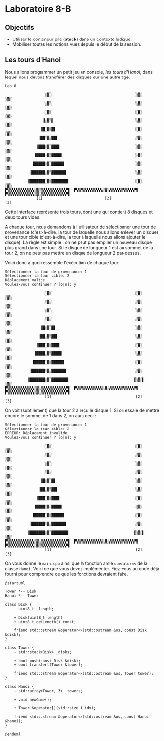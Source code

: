 # Laboratoire 8-B

## Objectifs

* Utiliser le conteneur pile (**stack**) dans un contexte ludique.
* Mobiliser toutes les notions vues depuis le début de la session.

## Les tours d'Hanoi

Nous allons programmer un petit jeu en console, *les tours d'Hanoi*, dans lequel nous devons transférer des disques sur une autre tige.

```
Lab 8

                  ░▓░                                      ░▓░                                       ░▓░
                  ░▓░                                      ░▓░                                       ░▓░
                  ░▓░                                      ░▓░                                       ░▓░
                 ▐░▓░▌                                     ░▓░                                       ░▓░
                ▐█░▓░█▌                                    ░▓░                                       ░▓░
               ▐██░▓░██▌                                   ░▓░                                       ░▓░
              ▐███░▓░███▌                                  ░▓░                                       ░▓░
             ▐████░▓░████▌                                 ░▓░                                       ░▓░
            ▐█████░▓░█████▌                                ░▓░                                       ░▓░
           ▐██████░▓░██████▌                               ░▓░                                       ░▓░
          ▐███████░▓░███████▌                              ░▓░                                       ░▓░
▛▚▚▚▚▚▚▚▚▚▚▚▚░▓░▞▞▞▞▞▞▞▞▞▞▞▞▜  ▛▚▚▚▚▚▚▚▚▚▚▚▚░▓░▞▞▞▞▞▞▞▞▞▞▞▞▜  ▛▚▚▚▚▚▚▚▚▚▚▚▚░▓░▞▞▞▞▞▞▞▞▞▞▞▞▜
              [1]                            [2]                            [3]
```

Cette interface représente trois tours, dont une qui contient 8 disques et deux tours vides.

A chaque tour, nous demandons à l'utilisateur de sélectionner une tour de provenance (c'est-à-dire, la tour de laquelle nous allons enlever un disque) et une tour cible (c'est-à-dire, la tour à laquelle nous allons ajouter le disque). La règle est simple : on ne peut pas empiler un nouveau disque plus grand dans une tour. Si le disque de longueur 1 est au sommet de la tour 2, on ne peut pas mettre un disque de longueur 2 par-dessus.

Voici donc à quoi ressemble l'exécution de chaque tour:

```
Sélectionner la tour de provenance: 1
Sélectionner la tour cible: 2
Déplacement valide
Voulez-vous continuer ? [o|n]: y

                  ░▓░                                      ░▓░                                       ░▓░
                  ░▓░                                      ░▓░                                       ░▓░
                  ░▓░                                      ░▓░                                       ░▓░
                  ░▓░                                      ░▓░                                       ░▓░
                ▐█░▓░█▌                                    ░▓░                                       ░▓░
               ▐██░▓░██▌                                   ░▓░                                       ░▓░
              ▐███░▓░███▌                                  ░▓░                                       ░▓░
             ▐████░▓░████▌                                 ░▓░                                       ░▓░
            ▐█████░▓░█████▌                                ░▓░                                       ░▓░
           ▐██████░▓░██████▌                               ░▓░                                       ░▓░
          ▐███████░▓░███████▌                             ▐░▓░▌                                      ░▓░
▛▚▚▚▚▚▚▚▚▚▚▚▚░▓░▞▞▞▞▞▞▞▞▞▞▞▞▜  ▛▚▚▚▚▚▚▚▚▚▚▚▚░▓░▞▞▞▞▞▞▞▞▞▞▞▞▜  ▛▚▚▚▚▚▚▚▚▚▚▚▚░▓░▞▞▞▞▞▞▞▞▞▞▞▞▜
                  [1]                                      [2]                                       [3]
```

On voit (subtilement) que la tour 2 à reçu le disque 1. Si on essaie de mettre encore le sommet de 1 dans 2, on aura ceci :

```
Sélectionner la tour de provenance: 1
Sélectionner la tour cible: 2
ERREUR: Déplacement invalide
Voulez-vous continuer ? [o|n]: y

                  ░▓░                                      ░▓░                                       ░▓░
                  ░▓░                                      ░▓░                                       ░▓░
                  ░▓░                                      ░▓░                                       ░▓░
                  ░▓░                                      ░▓░                                       ░▓░
                ▐█░▓░█▌                                    ░▓░                                       ░▓░
               ▐██░▓░██▌                                   ░▓░                                       ░▓░
              ▐███░▓░███▌                                  ░▓░                                       ░▓░
             ▐████░▓░████▌                                 ░▓░                                       ░▓░
            ▐█████░▓░█████▌                                ░▓░                                       ░▓░
           ▐██████░▓░██████▌                               ░▓░                                       ░▓░
          ▐███████░▓░███████▌                             ▐░▓░▌                                      ░▓░
▛▚▚▚▚▚▚▚▚▚▚▚▚░▓░▞▞▞▞▞▞▞▞▞▞▞▞▜  ▛▚▚▚▚▚▚▚▚▚▚▚▚░▓░▞▞▞▞▞▞▞▞▞▞▞▞▜  ▛▚▚▚▚▚▚▚▚▚▚▚▚░▓░▞▞▞▞▞▞▞▞▞▞▞▞▜
                  [1]                                      [2]                                       [3]
```

On vous donne le `main.cpp` ainsi que la fonction amie `operator<<` de la classe `Hanoi`. Voici ce que vous devez implémenter. Fiez-vous au code déjà fourni pour comprendre ce que les fonctions devraient faire.

```plantuml
@startuml

Tower *-- Disk
Hanoi *-- Tower

class Disk {
    - uint8_t _length;

    + Disk(uint8_t length)
    + uint8_t getLength() const;

    friend std::ostream &operator<<(std::ostream &os, const Disk &disk);
}

class Tower {
    - std::stack<Disk> _disks;

    + bool push(const Disk &disk);
    + bool transfert(Tower &tower);

    friend std::ostream &operator<<(std::ostream &os, Tower tower);
}

class Hanoi {
    - std::array<Tower, 3> _towers;

    + void newGame();

    + Tower &operator[](std::size_t idx);

    friend std::ostream &operator<<(std::ostream &os, const Hanoi &hanoi);
}

@enduml
```
